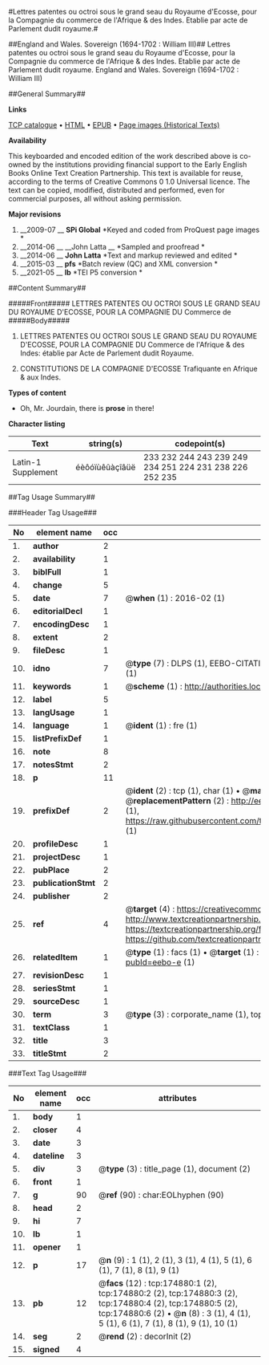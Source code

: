 #Lettres patentes ou octroi sous le grand seau du Royaume d'Ecosse, pour la Compagnie du commerce de l'Afrique & des Indes. Etablie par acte de Parlement dudit royaume.#

##England and Wales. Sovereign (1694-1702 : William III)##
Lettres patentes ou octroi sous le grand seau du Royaume d'Ecosse, pour la Compagnie du commerce de l'Afrique & des Indes. Etablie par acte de Parlement dudit royaume.
England and Wales. Sovereign (1694-1702 : William III)

##General Summary##

**Links**

[TCP catalogue](http://www.ota.ox.ac.uk/tcp/)  • 
[HTML](http://tei.it.ox.ac.uk/tcp/Texts-HTML/free/B02/B02308.html)  • 
[EPUB](http://tei.it.ox.ac.uk/tcp/Texts-EPUB/free/B02/B02308.epub) • 
[Page images (Historical Texts)](https://historicaltexts.jisc.ac.uk/eebo-51784465e)

**Availability**

This keyboarded and encoded edition of the work described above is co-owned by the
    institutions providing financial support to the Early English Books Online Text Creation
    Partnership. This text is available for reuse, according to the terms of  Creative Commons 0 1.0 Universal
    licence. The text can be copied, modified, distributed and performed, even for commercial
    purposes, all without asking permission.

**Major revisions**

1. __2009-07 __ __SPi Global__ *Keyed and coded from ProQuest page images *
1. __2014-06 __ __John Latta __ *Sampled and proofread *
1. __2014-06 __ __John Latta__ *Text and markup reviewed and edited *
1. __2015-03 __ __pfs__ *Batch review (QC) and XML conversion *
1. __2021-05 __ __lb__ *TEI P5 conversion *

##Content Summary##

#####Front#####
LETTRES PATENTES OU OCTROI SOUS LE GRAND SEAU DU ROYAUME D'ECOSSE, POUR LA COMPAGNIE DU Commerce de 
#####Body#####

1. LETTRES PATENTES OU OCTROI SOUS LE GRAND SEAU DU ROYAUME D'ECOSSE, POUR LA COMPAGNIE DU Commerce de l'Afrique & des Indes: établie par Acte de Parlement dudit Royaume.

1. CONSTITUTIONS DE LA COMPAGNIE D'ECOSSE Trafiquante en Afrique & aux Indes.

**Types of content**

  * Oh, Mr. Jourdain, there is **prose** in there!

**Character listing**


|Text|string(s)|codepoint(s)|
|---|---|---|
|Latin-1 Supplement|éèôóïùêûàçîâüë|233 232 244 243 239 249 234 251 224 231 238 226 252 235|

##Tag Usage Summary##

###Header Tag Usage###

|No|element name|occ|attributes|
|---|---|---|---|
|1.|__author__|2||
|2.|__availability__|1||
|3.|__biblFull__|1||
|4.|__change__|5||
|5.|__date__|7| @__when__ (1) : 2016-02 (1)|
|6.|__editorialDecl__|1||
|7.|__encodingDesc__|1||
|8.|__extent__|2||
|9.|__fileDesc__|1||
|10.|__idno__|7| @__type__ (7) : DLPS (1), EEBO-CITATION (1), VID (1), EEBO-PROQUEST (1), STC (2), OCLC (1)|
|11.|__keywords__|1| @__scheme__ (1) : http://authorities.loc.gov/ (1)|
|12.|__label__|5||
|13.|__langUsage__|1||
|14.|__language__|1| @__ident__ (1) : fre (1)|
|15.|__listPrefixDef__|1||
|16.|__note__|8||
|17.|__notesStmt__|2||
|18.|__p__|11||
|19.|__prefixDef__|2| @__ident__ (2) : tcp (1), char (1)  •  @__matchPattern__ (2) : ([0-9\-]+):([0-9IVX]+) (1), (.+) (1)  •  @__replacementPattern__ (2) : http://eebo.chadwyck.com/downloadtiff?vid=$1&page=$2 (1), https://raw.githubusercontent.com/textcreationpartnership/Texts/master/tcpchars.xml#$1 (1)|
|20.|__profileDesc__|1||
|21.|__projectDesc__|1||
|22.|__pubPlace__|2||
|23.|__publicationStmt__|2||
|24.|__publisher__|2||
|25.|__ref__|4| @__target__ (4) : https://creativecommons.org/publicdomain/zero/1.0/ (1), http://www.textcreationpartnership.org/docs/. (1), https://textcreationpartnership.org/faq/#faq05 (1), https://github.com/textcreationpartnership (1)|
|26.|__relatedItem__|1| @__type__ (1) : facs (1)  •  @__target__ (1) : https://data.historicaltexts.jisc.ac.uk/view?pubId=eebo-e (1)|
|27.|__revisionDesc__|1||
|28.|__seriesStmt__|1||
|29.|__sourceDesc__|1||
|30.|__term__|3| @__type__ (3) : corporate_name (1), topical_term (1), geographic_name (1)|
|31.|__textClass__|1||
|32.|__title__|3||
|33.|__titleStmt__|2||


###Text Tag Usage###

|No|element name|occ|attributes|
|---|---|---|---|
|1.|__body__|1||
|2.|__closer__|4||
|3.|__date__|3||
|4.|__dateline__|3||
|5.|__div__|3| @__type__ (3) : title_page (1), document (2)|
|6.|__front__|1||
|7.|__g__|90| @__ref__ (90) : char:EOLhyphen (90)|
|8.|__head__|2||
|9.|__hi__|7||
|10.|__lb__|1||
|11.|__opener__|1||
|12.|__p__|17| @__n__ (9) : 1 (1), 2 (1), 3 (1), 4 (1), 5 (1), 6 (1), 7 (1), 8 (1), 9 (1)|
|13.|__pb__|12| @__facs__ (12) : tcp:174880:1 (2), tcp:174880:2 (2), tcp:174880:3 (2), tcp:174880:4 (2), tcp:174880:5 (2), tcp:174880:6 (2)  •  @__n__ (8) : 3 (1), 4 (1), 5 (1), 6 (1), 7 (1), 8 (1), 9 (1), 10 (1)|
|14.|__seg__|2| @__rend__ (2) : decorInit (2)|
|15.|__signed__|4||
